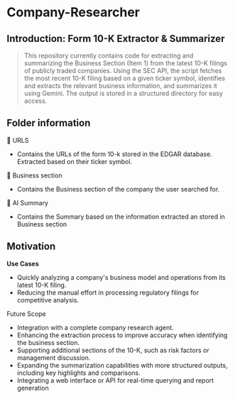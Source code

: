 # Company-Researcher

## Introduction: Form 10-K Extractor & Summarizer
> This repository currently contains code for extracting and summarizing the Business Section (Item 1) from the latest 10-K filings of publicly traded companies. Using the SEC API, the script fetches the most recent 10-K filing based on a given ticker symbol, identifies and extracts the relevant business information, and summarizes it using Gemini. The output is stored in a structured directory for easy access.

## Folder information
📂 URLS
- Contains the URLs of the form 10-k stored in the EDGAR database. Extracted based on their ticker symbol.

📂 Business section
- Contains the Business section of the company the user searched for.

📂 AI Summary
- Contains the Summary based on the information extracted an stored in Business section

## Motivation
**Use Cases**
- Quickly analyzing a company's business model and operations from its latest 10-K filing.
- Reducing the manual effort in processing regulatory filings for competitive analysis.
   
Future Scope
- Integration with a complete company research agent.
- Enhancing the extraction process to improve accuracy when identifying the business section.
- Supporting additional sections of the 10-K, such as risk factors or management discussion.
- Expanding the summarization capabilities with more structured outputs, including key highlights and comparisons.
- Integrating a web interface or API for real-time querying and report generation
